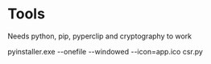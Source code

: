 # Tools

Needs python, pip, pyperclip and cryptography to work

pyinstaller.exe --onefile --windowed --icon=app.ico csr.py
